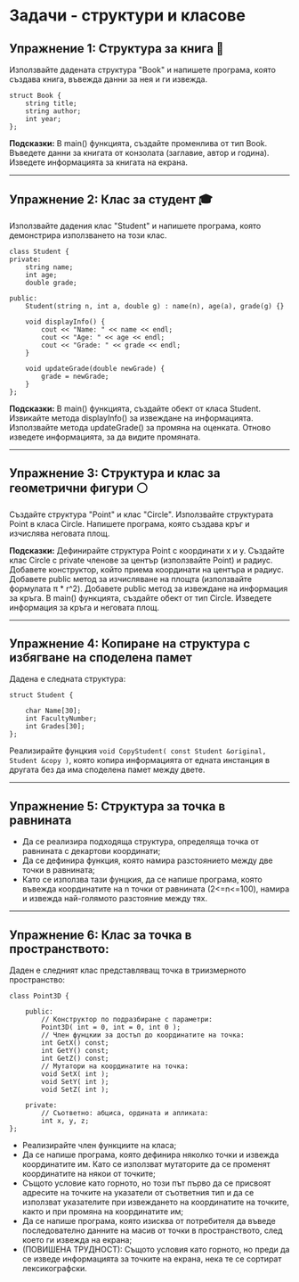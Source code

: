 # Задачи - структури и класове

## Упражнение 1: Структура за книга 📖

Използвайте дадената структура "Book" и напишете програма, която създава книга, въвежда данни за нея и ги извежда.
```
struct Book {
    string title;
    string author;
    int year;
};
```
**Подсказки:**
В main() функцията, създайте променлива от тип Book.
Въведете данни за книгата от конзолата (заглавие, автор и година).
Изведете информацията за книгата на екрана.

---

## Упражнение 2: Клас за студент 🎓

Използвайте дадения клас "Student" и напишете програма, която демонстрира използването на този клас.
```
class Student {
private:
    string name;
    int age;
    double grade;

public:
    Student(string n, int a, double g) : name(n), age(a), grade(g) {}
    
    void displayInfo() {
        cout << "Name: " << name << endl;
        cout << "Age: " << age << endl;
        cout << "Grade: " << grade << endl;
    }
    
    void updateGrade(double newGrade) {
        grade = newGrade;
    }
};
```
**Подсказки:**
В main() функцията, създайте обект от класа Student.
Извикайте метода displayInfo() за извеждане на информацията.
Използвайте метода updateGrade() за промяна на оценката.
Отново изведете информацията, за да видите промяната.

---

## Упражнение 3: Структура и клас за геометрични фигури ⚪

Създайте структура "Point" и клас "Circle". Използвайте структурата Point в класа Circle. Напишете програма, която създава кръг и изчислява неговата площ.

**Подсказки:**
Дефинирайте структура Point с координати x и y.
Създайте клас Circle с private членове за център (използвайте Point) и радиус.
Добавете конструктор, който приема координати на центъра и радиус.
Добавете public метод за изчисляване на площта (използвайте формулата π * r^2).
Добавете public метод за извеждане на информация за кръга.
В main() функцията, създайте обект от тип Circle.
Изведете информация за кръга и неговата площ.

---

## Упражнение 4: Копиране на структура с избягване на споделена памет
Дадена е следната структура:
```
struct Student {

    char Name[30];
    int FacultyNumber;
    int Grades[30];
};
```
Реализирайте фунцкия `void CopyStudent( const Student &original, Student &copy )`, която копира информацията от едната инстанция в другата без да има споделена памет между двете.

---

## Упражнение 5: Структура за точка в равнината
* Да се реализира подходяща структура, определяща точка от равнината с декартови координати;
* Да се дефинира функция, която намира разстоянието между две точки в равнината;
* Като се използва тази фунцкия, да се напише програма, която въвежда координатите на n точки от равнината (2<=n<=100), намира и извежда най-голямото разстояние между тях.

---

## Упражнение 6: Клас за точка в пространството:
Даден е следният клас представляващ точка в триизмерното пространство:
```
class Point3D {

    public:
        // Конструктор по подразбиране с параметри:
        Point3D( int = 0, int = 0, int 0 );
        // Член фунцкии за достъп до координатите на точка:
        int GetX() const;
        int GetY() const;
        int GetZ() const;
        // Мутатори на координатите на точка:
        void SetX( int );
        void SetY( int );
        void SetZ( int );

    private:
        // Съответно: абциса, ордината и апликата:
        int x, y, z;
};
```

* Реализирайте член функциите на класа;
* Да се напише програма, която дефинира няколко точки и извежда координатите им. Като се използват мутаторите да се променят координатите на някои от точките;
* Същото условие като горното, но този път първо да се присвоят адресите на точките на указатели от съответния тип и да се използват указателите при извеждането на координатите на точките, както и при промяна на координатите им;
* Да се напише програма, която изисква от потребителя да въведе последователно данните на масив от точки в пространството, след което ги извежда на екрана;
* (ПОВИШЕНА ТРУДНОСТ): Същото условия като горното, но преди да се изведе информацията за точките на екрана, нека те се сортират лексикографски. 
